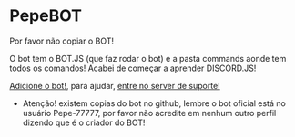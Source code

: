 # PepeBOT

Por favor não copiar o BOT!

O bot tem o BOT.JS (que faz rodar o bot) e a pasta commands aonde tem todos os comandos! Acabei de começar a aprender DISCORD.JS!

[Adicione o bot!](https://discord.com/oauth2/authorize?client_id=816515410441535518&permissions=8&scope=bot), para ajudar, [entre no server de suporte!](https://discord.gg/EmMr3rpNqu)

- Atenção! existem copias do bot no github, lembre o bot oficial está no usuário Pepe-77777, por favor não acredite em nenhum outro perfil dizendo que é o criador do BOT!
